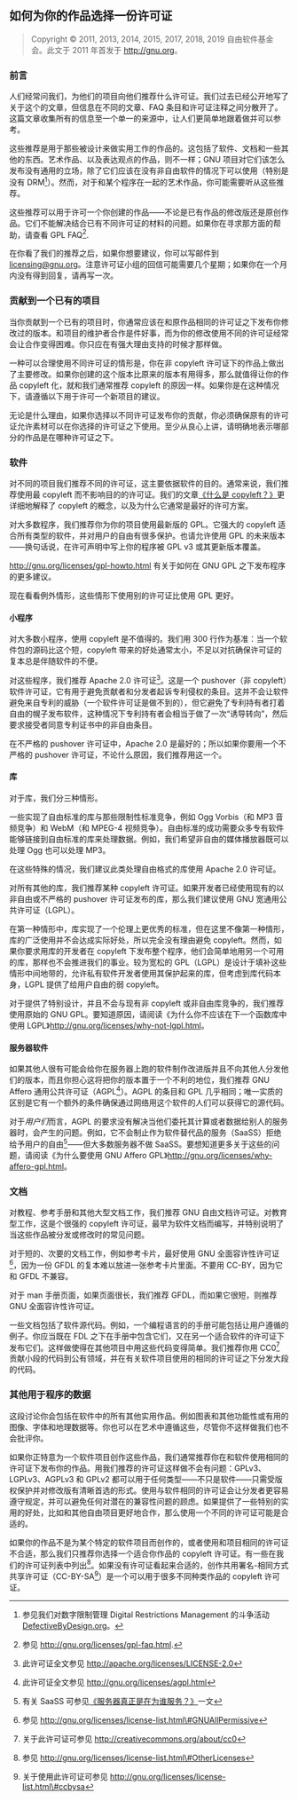 ## 如何为你的作品选择一份许可证<!--(pandoc) {#pandoc_license-recommendations}(pandoc)--> <!--(po)2019-10-13 00:55+0000,2019-12-01 20:28+0800,licenses/po/license-recommendations.pot(po)-->

> Copyright © 2011, 2013, 2014, 2015, 2017, 2018, 2019 自由软件基金会。此文于 2011 年首发于 <http://gnu.org>。

### 前言

人们经常问我们，为他们的项目向他们推荐什么许可证。我们过去已经公开地写了关于这个的文章，但信息在不同的文章、FAQ 条目和许可证注释之间分散开了。这篇文章收集所有的信息至一个单一的来源中，让人们更简单地跟着做并可以参考。

这些推荐是用于那些被设计来做实用工作的作品的。这包括了软件、文档和一些其他的东西。艺术作品、以及表达观点的作品，则不一样；GNU 项目对它们该怎么发布没有通用的立场，除了它们应该在没有非自由软件的情况下可以使用（特别是没有 DRM[^recon-1]）。然而，对于和某个程序在一起的艺术作品，你可能需要听从这些推荐。

这些推荐可以用于许可一个你创建的作品——不论是已有作品的修改版还是原创作品。它们不能解决结合已有不同许可证的材料的问题。如果你在寻求那方面的帮助，请查看 GPL FAQ[^recon-2].

在你看了我们的推荐之后，如果你想要建议，你可以写邮件到 <licensing@gnu.org>。注意许可证小组的回信可能需要几个星期；如果你在一个月内没有得到回复，请再写一次。

### 贡献到一个已有的项目

当你贡献到一个已有的项目时，你通常应该在和原作品相同的许可证之下发布你修改过的版本。和项目的维护者合作是件好事，而为你的修改使用不同的许可证经常会让合作变得困难。你只应在有强大理由支持的时候才那样做。

一种可以合理使用不同许可证的情形是，你在非 copyleft 许可证下的作品上做出了主要修改。如果你创建的这个版本比原来的版本有用得多，那么就值得让你的作品 copyleft 化，就和我们通常推荐 copyleft 的原因一样。如果你是在这种情况下，请遵循以下用于许可一个新项目的建议。

无论是什么理由，如果你选择以不同许可证发布你的贡献，你必须确保原有的许可证允许素材可以在你选择的许可证之下使用。至少从良心上讲，请明确地表示哪部分的作品是在哪种许可证之下。

### 软件

对不同的项目我们推荐不同的许可证，这主要依据软件的目的。通常来说，我们推荐使用最 copyleft 而不影响目的的许可证。我们的文章[《什么是 copyleft？》](copyleft.md)更详细地解释了 copyleft 的概念，以及为什么它通常是最好的许可方案。

对大多数程序，我们推荐你为你的项目使用最新版的 GPL。它强大的 copyleft 适合所有类型的软件，并对用户的自由有很多保护。也请允许使用 GPL 的未来版本——换句话说，在许可声明中写上你的程序被 GPL v3 或其更新版本覆盖。

<http://gnu.org/licenses/gpl-howto.html> 有关于如何在 GNU GPL 之下发布程序的更多建议。

现在看看例外情形，这些情形下使用别的许可证比使用 GPL 更好。

#### 小程序

对大多数小程序，使用 copyleft 是不值得的。我们用 300 行作为基准：当一个软件包的源码比这个短，copyleft 带来的好处通常太小，不足以对抗确保许可证的复本总是伴随软件的不便。

对这些程序，我们推荐 Apache 2.0 许可证[^recon-3]。这是一个 pushover（非 copyleft）软件许可证，它有用于避免贡献者和分发者起诉专利侵权的条目。这并不会让软件避免来自专利的威胁（一个软件许可证是做不到的），但它避免了专利持有者打着自由的幌子发布软件，这种情况下专利持有者会相当于做了一次“诱导转向”，然后要求接受者同意专利证书中的非自由条目。

在不严格的 pushover 许可证中，Apache 2.0 是最好的；所以如果你要用一个不严格的 pushover 许可证，不论什么原因，我们推荐用这一个。

#### 库

对于库，我们分三种情形。

一些实现了自由标准的库与那些限制性标准竞争，例如 Ogg Vorbis（和 MP3 音频竞争）和 WebM（和 MPEG-4 视频竞争）。自由标准的成功需要众多专有软件能够链接到自由标准的库来处理数据。例如，我们希望非自由的媒体播放器既可以处理 Ogg 也可以处理 MP3。

在这些特殊的情况，我们建议此类处理自由格式的库使用 Apache 2.0 许可证。

对所有其他的库，我们推荐某种 copyleft 许可证。如果开发者已经使用现有的以非自由或不严格的 pushover 许可证发布的库，那么我们建议使用 GNU 宽通用公共许可证（LGPL）。

在第一种情形中，库实现了一个伦理上更优秀的标准，但在这里不像第一种情形，库的广泛使用并不会达成实际好处，所以完全没有理由避免 copyleft。然而，如果你要求用库的开发者在 copyleft 下发布整个程序，他们会简单地用另一个可用的库，那样也不会推进我们的事业。较为宽松的 GPL（LGPL）是设计于填补这些情形中间地带的，允许私有软件开发者使用其保护起来的库，但考虑到库代码本身，LGPL 提供了给用户自由的弱 copyleft。

对于提供了特别设计，并且不会与现有非 copyleft 或非自由库竞争的，我们推荐使用原始的 GNU GPL。要知道原因，请阅读《为什么你不应该在下一个函数库中使用 LGPL》<http://gnu.org/licenses/why-not-lgpl.html>。

#### 服务器软件

如果其他人很有可能会给你在服务器上跑的软件制作改进版并且不向其他人分发他们的版本，而且你担心这将把你的版本置于一个不利的地位，我们推荐 GNU Affero 通用公共许可证（AGPL[^recon-4]）。AGPL 的条目和 GPL 几乎相同；唯一实质的区别是它有一个额外的条件确保通过网络用这个软件的人们可以获得它的源代码。

对于*用户们*而言，AGPL 的要求没有解决当他们委托其计算或者数据给别人的服务器时，会产生的问题。例如，它不会制止作为软件替代品的服务（SaaSS）拒绝给予用户的自由[^recon-5]——但大多数服务器不做 SaaSS。要想知道更多关于这些的问题，请阅读《为什么要使用 GNU Affero GPL》<http://gnu.org/licenses/why-affero-gpl.html>。

### 文档

对教程、参考手册和其他大型文档工作，我们推荐 GNU 自由文档许可证。对教育型工作，这是个很强的 copyleft 许可证，最早为软件文档而编写，并特别说明了当这些作品被分发或修改时的常见问题。

对于短的、次要的文档工作，例如参考卡片，最好使用 GNU 全面容许性许可证[^recon-6]，因为一份 GFDL 的复本难以放进一张参考卡片里面。不要用 CC-BY，因为它和 GFDL 不兼容。

对于 man 手册页面，如果页面很长，我们推荐 GFDL，而如果它很短，则推荐 GNU 全面容许性许可证。

一些文档包括了软件源代码。例如，一个编程语言的的手册可能包括让用户遵循的例子。你应当既在 FDL 之下在手册中包含它们，又在另一个适合软件的许可证下发布它们。这样做使得在其他项目中用这些代码变得简单。我们推荐你用 CC0[^recon-7] 贡献小段的代码到公有领域，并在有关软件项目使用的相同的许可证之下分发大段的代码。

### 其他用于程序的数据

这段讨论你会包括在软件中的所有其他实用作品。例如图表和其他功能性或有用的图像、字体和地理数据等。你也可以在艺术中遵循这些，尽管你不这样做我们也不会批评你。

如果你正特意为一个软件项目创作这些作品，我们通常推荐你在和软件使用相同的许可证下发布你的作品。用我们推荐的许可证这样做不会有问题：GPLv3、LGPLv3、AGPLv3 和 GPLv2 都可以用于任何类型——不只是软件——只需受版权保护并对修改版有清晰首选的形式。使用与软件相同的许可证会让分发者更容易遵守规定，并可以避免任何对潜在的兼容性问题的顾虑。如果提供了一些特别的实用的好处，比如和其他自由项目更好地合作，那么使用一个不同的许可证可能是合适的。

如果你的作品不是为某个特定的软件项目而创作的，或者使用和项目相同的许可证不合适，那么我们只推荐你选择一个适合你作品的 copyleft 许可证。有一些在我们的许可证列表中列出[^recon-8]。如果没有许可证看起来合适的，创作共用署名-相同方式共享许可证（CC-BY-SA[^recon-9]）是一个可以用于很多不同种类作品的 copyleft 许可证。

 [^recon-1]: 参见我们对数字限制管理 Digital Restrictions Management 的斗争活动 [DefectiveByDesign.org](https://DefectiveByDesign.org)。

 [^recon-2]: 参见 <http://gnu.org/licenses/gpl-faq.html>.

 [^recon-3]: 此许可证全文参见 <http://apache.org/licenses/LICENSE-2.0>

 [^recon-4]: 此许可证全文参见 <http://gnu.org/licenses/agpl.html>

 [^recon-5]: 有关 SaaSS 可参见[《服务器真正是在为谁服务？》](who-does-that-server-really-serve.md)一文

 [^recon-6]: 参见 <http://gnu.org/licenses/license-list.html\#GNUAllPermissive>

 [^recon-7]: 关于此许可证可参见 <http://creativecommons.org/about/cc0> 

 [^recon-8]: 参见 <http://gnu.org/licenses/license-list.html\#OtherLicenses>

 [^recon-9]: 关于使用此许可证可参见 <http://gnu.org/licenses/license-list.html\#ccbysa>

